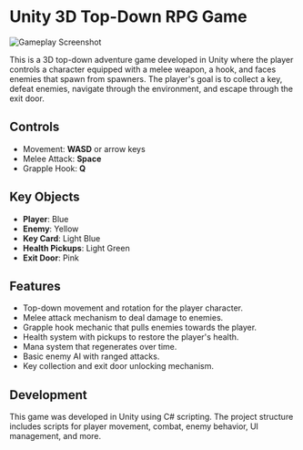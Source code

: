 # Unity 3D Top-Down RPG Game

![Gameplay Screenshot](screenshots/gameplay.png)


This is a 3D top-down adventure game developed in Unity where the player controls a character equipped with a melee weapon, a hook, and faces enemies that spawn from spawners. The player's goal is to collect a key, defeat enemies, navigate through the environment, and escape through the exit door.

## Controls

- Movement: **WASD** or arrow keys
- Melee Attack: **Space**
- Grapple Hook: **Q**

## Key Objects

- **Player**: Blue
- **Enemy**: Yellow
- **Key Card**: Light Blue
- **Health Pickups**: Light Green
- **Exit Door**: Pink

## Features

- Top-down movement and rotation for the player character.
- Melee attack mechanism to deal damage to enemies.
- Grapple hook mechanic that pulls enemies towards the player.
- Health system with pickups to restore the player's health.
- Mana system that regenerates over time.
- Basic enemy AI with ranged attacks.
- Key collection and exit door unlocking mechanism.

## Development

This game was developed in Unity using C# scripting. The project structure includes scripts for player movement, combat, enemy behavior, UI management, and more.



